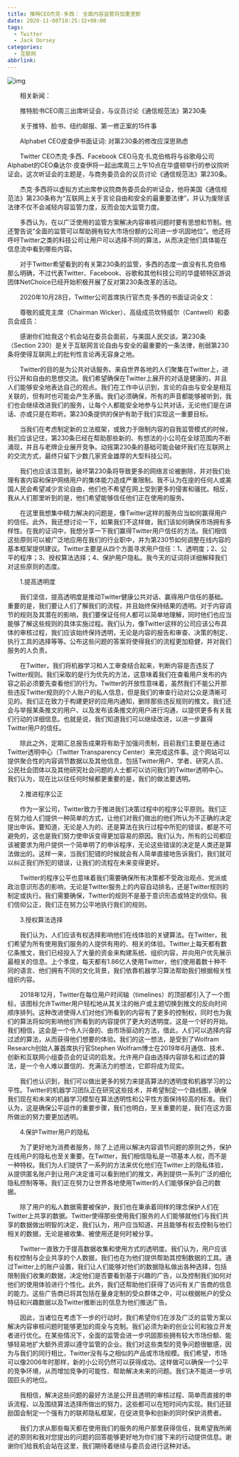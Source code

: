 ```yaml
---
title: 推特CEO杰克·多西： 全面内容监管将加重垄断
date: 2020-11-08T18:25:32+08:00
tags:
  - Twitter
  - Jack Dorsey
categories:
  - 互联网
abbrlink:
---
```


![img](https://cdn.jsdelivr.net/gh/yakeing/Documentation@main/Hexo/images/873d-kcaeqzx7610265.jpg)

　　相关新闻：

　　推特脸书CEO周三出席听证会，与议员讨论《通信规范法》第230条　　

　　关于推特、脸书、纽约邮报、第一修正案的15件事

　　Alphabet CEO皮查伊书面证词: 对第230条的修改应深思熟虑

　　Twitter CEO杰克·多西、Facebook CEO马克·扎克伯格将与谷歌母公司Alphabet的CEO桑达尔·皮查伊将一起出席周三上午10点在华盛顿举行的参议院听证会。这次听证会的主题是，与商务委员会的议员讨论《通信规范法》第230条。

　　杰克·多西将以虚拟方式出席参议院商务委员会的听证会，他将美国《通信规范法》第230条称为“互联网上关于言论自由和安全的最重要法律”，并认为废除该法律不仅不会减轻内容监管力度，反而会加大监管力度。

　　多西认为，在以广泛使用的监管方案解决内容审核问题时要有思想和节制。他还警告说”全面的监管可以帮助拥有较大市场份额的公司进一步巩固地位”。他还将呼吁Twitter之类的科技公司让用户可以选择不同的算法，从而决定他们具体能在信息流中看到哪些内容。

　　对于Twitter希望看到的有关第230条的监管，多西的态度一直没有扎克伯格那么明确，不过代表Twitter、Facebook、谷歌和其他科技公司的华盛顿特区游说团体NetChoice已经开始积极开展了反对第230条改革的活动。

　　2020年10月28日，Twitter公司首席执行官杰克·多西的书面证词全文：

　　尊敬的威克主席（Chairman Wicker）、高级成员坎特威尔（Cantwell）和委员会成员：

　　感谢你们给我这个机会站在委员会面前，与美国人民交谈。第230条（Section 230）是关于互联网言论自由与安全的最重要的一条法律，削弱第230条将使得互联网上的批判性言论再无容身之地。

　　Twitter的目的是为公共对话服务。来自世界各地的人们聚集在Twitter上，进行公开和自由的思想交流。我们希望确保在Twitter上展开的对话是健康的，并且人们能够安全地表达自己的观点。我们在工作中认识到，言论的自由与安全是相互关联的，但有时也可能会产生矛盾。我们必须确保，所有的声音都能够被听到，我们也会继续改进我们的服务，让每个人都能安全地参与公共对话，无论他们是在讲话、亦或只是在聆听。第230条提供的保护有助于我们实现这一重要目标。

　　当我们在考虑制定新的立法框架，或致力于限制内容的自我监管模式的时候，我们应该记住，第230条已经在帮助那些新的、有想法的小公司在全球范围内不断涌现，并且与老牌企业展开竞争。动摇第230条的基础可能会破坏我们在互联网上的交流方式，最终只留下少数几家资金雄厚的大型科技公司。

　　我们也应该注意到，破坏第230条将导致更多的网络言论被删除，并对我们处理有害内容和保护网络用户的集体能力造成严重限制。我不认为在座的任何人或美国人民会希望减少言论自由，他们也不希望在网上受到更多的侵害和骚扰。相反，我从人们那里听到的是，他们希望能够信任他们正在使用的服务。

　　在这里我想集中精力解决的问题是，像Twitter这样的服务应当如何赢得用户的信任。此外，我还想讨论一下，如果我们不这样做，我们该如何确保市场拥有多样性。在我的证词中，我想分享一下我们赢得Twitter用户信任的方法。我们相信这些原则可以被广泛地应用在我们的行业职中，并为第230节如何调整在线内容的基本框架提供建议。Twitter主要是从四个方面寻求用户信任：1、透明度；2、公平的程序；3、授权算法选择；4、保护用户隐私。我今天的证词将详细解释我们对这些原则的态度。

　　1.提高透明度

　　我们坚信，提高透明度是推动Twitter健康公共对话、赢得用户信任的基础。重要的是，我们要让人们了解我们的流程，并且始终保持结果的透明。对于内容调节的规则及其潜在的影响，我们要保证任何人都可以简单地理解，同时他们也应当能够了解这些规则的具体实施过程。我们认为，像Twitter这样的公司应该公布具体的审核过程，我们应该始终保持透明，无论是内容的报告和审查、决策的制定、执行工具的选择等等。公布这些问题的答案将使得我们的流程更加稳健，并对我们服务的人负责。

　　在Twitter，我们将机器学习和人工审查结合起来，判断内容是否违反了Twitter规则。我们采取的是行为优先的方法，这意味着我们在查看用户发布的内容之前必须要先查看他们的行为。Twitter的开放性意味着，虽然我们不能公开那些违反Twitter规则的个人账户的私人信息，但是我们的审查行动对公众是清晰可见的。我们正在致力于构建更好的应用内通知，删除那些违反规则的推文。我们还会与举报某条推文的用户、以及发布该条推文的用户进行沟通，以提供更多有关我们行动的详细信息。也就是说，我们知道我们可以继续改进，以进一步赢得Twitter用户的信任。

　　除此之外，定期汇总报告成果将有助于加强问责制，目前我们主要是在通过Twitter透明中心（Twitter Transparency Center）来完成这件事。这个网站可以提供聚合性的内容调节数据以及其他信息，包括Twitter用户、学者、研究人员、公民社会团体以及其他研究社会问题的人士都可以访问我们的Twitter透明中心。我们认为，现在比以往任何时候都更重要的是，我们的做法要透明。

　　2.推进程序公正

　　作为一家公司，Twitter致力于推进我们决策过程中的程序公平原则。我们正在努力给人们提供一种简单的方式，让他们对我们做出的他们所认为不正确的决定提出申诉。要知道，无论是人为的、还是算法在执行过程中所犯的错误，都是不可避免的，这也是我们努力使申诉变得更加容易的原因。我们认为，所有的公司都应该被要求为用户提供一个简单明了的申诉程序，无论这些错误的决定是人类还是算法做出的。这样一来，当我们犯错的时候就会有人简单直接地告诉我们，我们就可以纠正我们所犯的错误，让我们的流程在未来变得更好。

　　Twitter的程序公平也意味着我们需要确保所有决策都不受政治观点、党派或政治意识形态的影响，无论是Twitter服务上的内容自动排名，还是Twitter规则的制定或执行。我们需要确保，Twitter的规则不是基于意识形态或特定的信仰。我们信仰公正，我们正在努力公平地执行我们的规则。

　　3.授权算法选择

　　我们认为，人们应该有权选择影响他们在线体验的关键算法。在Twitter，我们希望为所有使用我们服务的人提供有用的、相关的体验。Twitter上每天都有数亿条推文，我们已经投入了大量的资金来构建系统、组织内容，并向用户优先展示最相关的信息。上个季度，每天都有1.86亿人使用Twitter，他们使用着数十种不同的语言、他们拥有不同的文化背景，我们依靠机器学习算法帮助我们根据相关性组织内容。

　　2018年12月，Twitter在每位用户时间轴（timelines）的顶部都引入了一个图标，该图标允许Twitter用户轻松地从其关注的帐户或主题切换到推文的反向时间顺序排列。这种改进使得人们对他们所看到的内容有了更多的控制权，同时也为我们的算法将如何影响他们所看到的内容提供了更大的透明度。这是一个好的开始。我们相信，这会是一个令人兴奋的、由市场驱动的方法，借此，人们可以选择内容过滤的算法，从而获得他们想要的体验。我们的这一想法，是受到了Wolfram Research创始人兼首席执行官Stephen Wolfram博士在2019年6月通信、技术、创新和互联网小组委员会的证词的启发。允许用户自由选择内容排名和过滤的算法，是一个令人难以置信的、充满活力的想法，它即将成为现实。

　　我们也认识到，我们可以做出更多的努力来提高算法的透明度和机器学习的公平性。Twitter的机器学习团队正在研究这些技术，并希望制定一个路线图，确保我们现在和未来的机器学习模型在算法透明性和公平性方面保持较高的标准。我们认为，这是确保公平运作的重要步骤，我们也明白，至关重要的是，我们在这方面所做出的努力要更加透明。

　　4.保护Twitter用户的隐私

　　为了更好地为消费者服务，除了上述用以解决内容调节问题的原则之外，保护在线用户的隐私也至关重要。在Twitter，我们相信隐私是一项基本人权，而不是一种特权。我们为人们提供了一系列的方法来优化他们在Twitter上的隐私体验，从提供匿名账户到让用户决定谁可以看到他们的推文，再到提供一系列广泛的细化隐私控制等等。我们正在努力让世界各地使用Twitter的人们能够保护自己的数据。

　　除了用户的私人数据需要被保护，我们也在秉承着同样的理念保护人们在Twitter上共享的数据。Twitter使得那些使用我们服务的人们能够就他们与我们共享的数据做出明智的决定，我们认为，用户应当知道、并且能够有权去控制与他们相关的数据，无论是被收集、被使用还是何时被分享。

　　Twitter一直致力于提高数据收集和使用方式的透明度。我们认为，用户应该有权控制与企业共享的个人数据，我们也在为他们提供帮助其控制数据的工具。通过Twitter上的账户设置，我们让人们能够对他们的数据隐私做出各种选择，包括限制我们收集的数据，决定他们是否要看到基于兴趣的广告，以及控制我们如何对他们的使用体验进行个性化。此外，我们还帮助他们获得了访问有关广告商的信息的能力。这些广告商已将其包括在量身定制的受众群体之中，可以根据帐户的受众特征和兴趣数据以及Twitter推断出的信息为他们推送广告。

　　因此，当诸位在考虑下一步的行动时，我们希望你们在涉及广泛的监管方案以解决内容审核问题时能够更加的周全与克制。我们必须为新的创业公司和独立开发者进行优化。在某些情况下，全面的监管会进一步巩固那些拥有较大市场份额、能够轻易地扩大额外资源以遵守监管的企业。我们对这些类型的竞争问题很敏感，因为与我们的同行相比，Twitter没有与之相似的产品或市场规模。我们希望，市场可以像2006年时那样，新的小公司仍然可以获得成功。这样做可以确保一个公平的竞争环境，从而增加竞争的可能性、帮助解决未来的问题。我们决不能进一步巩固巨头的地位。

　　我相信，解决这些问题的最好方法是公开且透明的审核过程、简单而直接的申诉流程、以及围绕算法选择所做出的努力，这些都可以在短时间内实现。我们还鼓励国会制定一个强有力的联邦隐私框架，在促进竞争和创新的同时保护消费者。

　　我们力求从那些每天都在使用我们的服务的用户那里获得信任，我希望我所阐述的原则和我对您提出的问题的回答能够更好地为你们接下来的行动提供信息。谢谢你们给我机会站在这里，我们期待着继续与委员会进行这种对话。